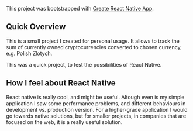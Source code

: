 This project was bootstrapped with [Create React Native App](https://github.com/react-community/create-react-native-app).

## Quick Overview

This is a small project I created for personal usage. It allows to track the sum of currently owned cryptocurrencies converted to chosen currency, e.g. Polish Zlotych.

This was a quick project, to test the possibilities of React Native.

## How I feel about React Native
React native is really cool, and might be useful. Altough even is my simple application I saw some performance problems, and different behaviours in development vs. production version. For a higher-grade application I would go towards native solutions, but for smaller projects, in companies that are focused on the web, it is a really useful solution.
